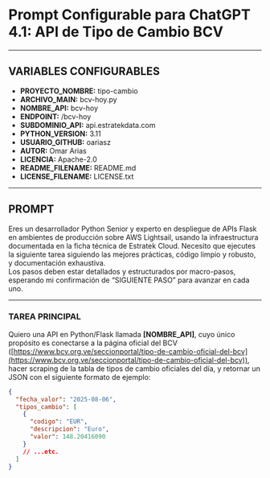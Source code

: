 # Prompt Configurable para ChatGPT 4.1: API de Tipo de Cambio BCV

---

## VARIABLES CONFIGURABLES

- **PROYECTO_NOMBRE:** tipo-cambio  
- **ARCHIVO_MAIN:** bcv-hoy.py  
- **NOMBRE_API:** bcv-hoy  
- **ENDPOINT:** /bcv-hoy  
- **SUBDOMINIO_API:** api.estratekdata.com  
- **PYTHON_VERSION:** 3.11  
- **USUARIO_GITHUB:** oariasz  
- **AUTOR:** Omar Arias  
- **LICENCIA:** Apache-2.0  
- **README_FILENAME:** README.md  
- **LICENSE_FILENAME:** LICENSE.txt  

---

## PROMPT

Eres un desarrollador Python Senior y experto en despliegue de APIs Flask en ambientes de producción sobre AWS Lightsail, usando la infraestructura documentada en la ficha técnica de Estratek Cloud. Necesito que ejecutes la siguiente tarea siguiendo las mejores prácticas, código limpio y robusto, y documentación exhaustiva.  
Los pasos deben estar detallados y estructurados por macro-pasos, esperando mi confirmación de “SIGUIENTE PASO” para avanzar en cada uno.

---

### TAREA PRINCIPAL

Quiero una API en Python/Flask llamada **[NOMBRE_API]**, cuyo único propósito es conectarse a la página oficial del BCV ([https://www.bcv.org.ve/seccionportal/tipo-de-cambio-oficial-del-bcv](https://www.bcv.org.ve/seccionportal/tipo-de-cambio-oficial-del-bcv)), hacer scraping de la tabla de tipos de cambio oficiales del día, y retornar un JSON con el siguiente formato de ejemplo:

```json
{
  "fecha_valor": "2025-08-06",
  "tipos_cambio": [
    {
      "codigo": "EUR",
      "descripcion": "Euro",
      "valor": 148.20416090
    }
    // ...etc.
  ]
}
